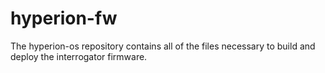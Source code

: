 hyperion-fw
===========

The hyperion-os repository contains all of the files necessary to build and deploy the interrogator firmware.

